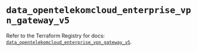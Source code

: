 # `data_opentelekomcloud_enterprise_vpn_gateway_v5`

Refer to the Terraform Registry for docs: [`data_opentelekomcloud_enterprise_vpn_gateway_v5`](https://registry.terraform.io/providers/opentelekomcloud/opentelekomcloud/1.36.39/docs/data-sources/enterprise_vpn_gateway_v5).
